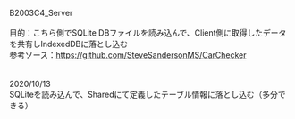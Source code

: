 ﻿
B2003C4_Server<br />
<br />
目的：こちら側でSQLite DBファイルを読み込んで、Client側に取得したデータを共有しIndexedDBに落とし込む<br />
参考ソース：https://github.com/SteveSandersonMS/CarChecker <br />
<br />
<br />
2020/10/13 <br />
SQLiteを読み込んで、Sharedにて定義したテーブル情報に落とし込む（多分できる）<br />

